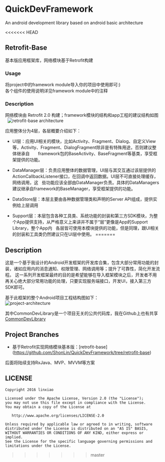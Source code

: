 # QuickDevFramework
An android development library based on android basic architecture

<<<<<<< HEAD
## Retrofit-Base
基本版应用框架库，网络模块基于Retrofit构建    

### Usage
将project中的framework module导入你的项目中使用即可:)  
各个组件的使用说明详见framework module中的注释  


### Description
网络模块由 Retrofit 2.0 构建；framework模块的结构和app工程的建议结构如图  
![retrofit-base architecture](https://github.com/ShonLin/QuickDevFramework/blob/master/architecture-images/retrofit-base.png)  

应用整体分为4层，各层概要介绍如下：

* UI层：应用UI相关的模块，比如Activity、Fragment、Dialog、自定义View等，Activity、Fragment、DialogFragment除非是有特殊用途，否则建议整体继承自       framework包的BaseActivity、BaseFragment等基类，享受框架提供的功能。

* DataManager层：负责应用整体的数据管理，UI层与其交互通过该层提供的ActionCallbackListener接口，在回调中返回数据。UI层不可直接处理缓存，网络调用，这   些功能应该全部由DataManager负责。具体的DataManagers建议继承自framework的BaseManager，享受框架提供的功能。

* DataStore层：本层主要由各种数据管理类和声明的Server API组成，提供实例给上层调用

* Support层：本层包含各种工具类、系统功能的封装和第三方SDK模块，为整个App提供支持，从严格意义上来讲并不属于“层”更像是App的Support Library，整个App内   各层皆可使用本模块提供的功能，但是同理，跟UI相关的封装和工具类仍然建议只在UI层中使用。
=======

## Description
这是一个基于我设计的Android开发框架的开发库合集，包含大部分常用功能的封装，诸如应用内的消息通知、权限管理、网络调用等；提升了可靠性，简化开发流程。
这一系列开发框架最终的目的是希望能够在导入框架模块之后，开发者不用再关心绝大部分常用功能的处理，只要实现服务端接口，开发UI，接入第三方SDK即可。  

基于此框架的整个Android项目工程结构图如下：  
![project-architecture](https://github.com/ShonLin/QuickDevFramework/blob/master/architecture-images/project-architecture.png)  

其中CommonDevLibrary是一个项目无关的公共代码库，我在Github上也有共享 
[CommonDevLibrary](https://github.com/ShonLin/CommonDevLibrary)

## Project Branches
* 基于Retrofit实现网络模块基本版：[retrofit-base] (https://github.com/ShonLin/QuickDevFramework/tree/retrofit-base)  

后面将陆续支持RxJava、MVP、MVVM等方案


## LICENSE
    Copyright 2016 linxiao

    Licensed under the Apache License, Version 2.0 (the "License");
    you may not use this file except in compliance with the License.
    You may obtain a copy of the License at

       http://www.apache.org/licenses/LICENSE-2.0

    Unless required by applicable law or agreed to in writing, software
    distributed under the License is distributed on an "AS IS" BASIS,
    WITHOUT WARRANTIES OR CONDITIONS OF ANY KIND, either express or implied.
    See the License for the specific language governing permissions and
    limitations under the License.
>>>>>>> master
